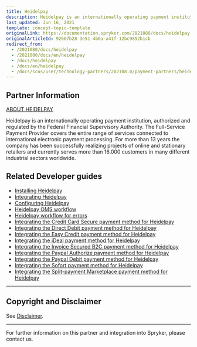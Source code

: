```yaml
---
title: Heidelpay
description: Heidelpay is an internationally operating payment institution, authorized and regulated by the Federal Financial Supervisory Authority.
last_updated: Jun 16, 2021
template: concept-topic-template
originalLink: https://documentation.spryker.com/2021080/docs/heidelpay
originalArticleId: 92607b28-3e51-4b0a-a41f-12bc9852b1cb
redirect_from:
  - /2021080/docs/heidelpay
  - /2021080/docs/en/heidelpay
  - /docs/heidelpay
  - /docs/en/heidelpay
  - /docs/scos/user/technology-partners/202108.0/payment-partners/heidelpay/heidelpay.html
---
```


## Partner Information

[ABOUT HEIDELPAY](https://www.heidelpay.de/)

Heidelpay is an internationally operating payment institution, authorized and regulated by the Federal Financial Supervisory Authority. The Full-Service Payment Provider covers the entire range of services connected to international electronic payment processing. For more than 13 years the company has been successfully realizing projects of online and stationary retailers and currently serves more than 16.000 customers in many different industrial sectors worldwide.

## Related Developer guides

* [Installing Heidelpay](/docs/scos/dev/technology-partner-guides/{{page.version}}/payment-partners/heidelpay/installing-heidelpay.html)
* [Integrating Heidelpay](/docs/scos/dev/technology-partner-guides/{{page.version}}/payment-partners/heidelpay/integrating-heidelpay.html)
* [Configuring Heidelpay](/docs/scos/dev/technology-partner-guides/{{page.version}}/payment-partners/heidelpay/configuring-heidelpay.html)
* [Heidelpay OMS workflow](/docs/scos/dev/technology-partner-guides/{{page.version}}/payment-partners/heidelpay/heidelpay-oms-workflow.html)
* [Heidelpay workflow for errors](/docs/scos/dev/technology-partner-guides/{{page.version}}/payment-partners/heidelpay/heidelpay-workflow-for-errors.html)
* [Integrating the Credit Card Secure payment method for Heidelpay](/docs/scos/dev/technology-partner-guides/{{page.version}}/payment-partners/heidelpay/integrating-payment-methods-for-heidelpay/integrating-the-credit-card-secure-payment-method-for-heidelpay.html)
* [Integrating the Direct Debit payment method for Heidelpay](/docs/scos/dev/technology-partner-guides/{{page.version}}/payment-partners/heidelpay/integrating-payment-methods-for-heidelpay/integrating-the-direct-debit-payment-method-for-heidelpay.html)
* [Integrating the Easy Credit payment method for Heidelpay](/docs/scos/dev/technology-partner-guides/{{page.version}}/payment-partners/heidelpay/integrating-payment-methods-for-heidelpay/integrating-the-easy-credit-payment-method-for-heidelpay.html)
* [Integrating the iDeal payment method for Heidelpay](/docs/scos/dev/technology-partner-guides/{{page.version}}/payment-partners/heidelpay/integrating-payment-methods-for-heidelpay/integrating-the-ideal-payment-method-for-heidelpay.html)
* [Integrating the Invoice Secured B2C payment method for Heidelpay](/docs/scos/dev/technology-partner-guides/{{page.version}}/payment-partners/heidelpay/integrating-payment-methods-for-heidelpay/integrating-the-invoice-secured-b2c-payment-method-for-heidelpay.html)
* [Integrating the Paypal Authorize payment method for Heidelpay](/docs/scos/dev/technology-partner-guides/{{page.version}}/payment-partners/heidelpay/integrating-payment-methods-for-heidelpay/integrating-the-paypal-authorize-payment-method-for-heidelpay.html)
* [Integrating the Paypal Debit payment method for Heidelpay](/docs/scos/dev/technology-partner-guides/{{page.version}}/payment-partners/heidelpay/integrating-payment-methods-for-heidelpay/integrating-the-paypal-debit-payment-method-for-heidelpay.html)
* [Integrating the Sofort payment method for Heidelpay](/docs/scos/dev/technology-partner-guides/{{page.version}}/payment-partners/heidelpay/integrating-payment-methods-for-heidelpay/integrating-the-sofort-payment-method-for-heidelpay.html)
* [Integrating the Split-payment Marketplace payment method for Heidelpay](/docs/scos/dev/technology-partner-guides/{{page.version}}/payment-partners/heidelpay/integrating-payment-methods-for-heidelpay/integrating-the-split-payment-marketplace-payment-method-for-heidelpay.html)
---

## Copyright and Disclaimer

See [Disclaimer](https://github.com/spryker/spryker-documentation).

---
For further information on this partner and integration into Spryker, please contact us.

<div class="hubspot-form js-hubspot-form" data-portal-id="2770802" data-form-id="163e11fb-e833-4638-86ae-a2ca4b929a41" id="hubspot-1"></div>
